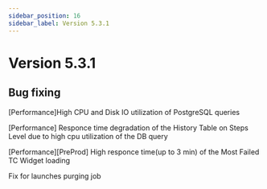 ```yaml
---
sidebar_position: 16
sidebar_label: Version 5.3.1
---
```


# Version 5.3.1

## Bug fixing

[Performance]High CPU and Disk IO utilization of PostgreSQL queries

[Performance] Responce time degradation of the History Table on Steps Level due to high cpu utilization of the DB query

[Performance][PreProd] High responce time(up to 3 min) of the Most Failed TC Widget loading

Fix for launches purging job 
